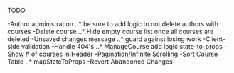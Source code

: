 TODO

-Author administration
 ..* be sure to add logic to not delete authors with courses
-Delete course
 ..* Hide empty course list once all courses are deleted
-Unsaved changes message
 ..* guard against losing work
-Client-side validation
-Handle 404's
 ..* ManageCourse add logic state-to-props
-Show # of courses in Header
-Pagination/Infinite Scrolling
-Sort Course Table
  ..* mapStateToProps
-Revert Abandoned Changes

